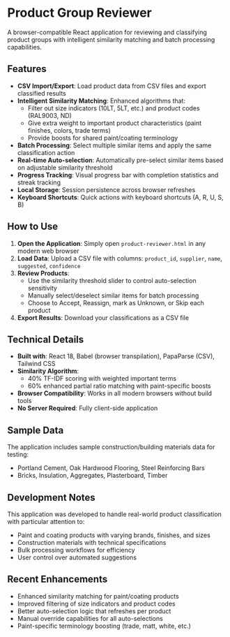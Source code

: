 # Product Group Reviewer

A browser-compatible React application for reviewing and classifying product groups with intelligent similarity matching and batch processing capabilities.

## Features

- **CSV Import/Export**: Load product data from CSV files and export classified results
- **Intelligent Similarity Matching**: Enhanced algorithms that:
  - Filter out size indicators (10LT, 5LT, etc.) and product codes (RAL9003, ND)
  - Give extra weight to important product characteristics (paint finishes, colors, trade terms)
  - Provide boosts for shared paint/coating terminology
- **Batch Processing**: Select multiple similar items and apply the same classification action
- **Real-time Auto-selection**: Automatically pre-select similar items based on adjustable similarity threshold
- **Progress Tracking**: Visual progress bar with completion statistics and streak tracking
- **Local Storage**: Session persistence across browser refreshes
- **Keyboard Shortcuts**: Quick actions with keyboard shortcuts (A, R, U, S, B)

## How to Use

1. **Open the Application**: Simply open `product-reviewer.html` in any modern web browser
2. **Load Data**: Upload a CSV file with columns: `product_id`, `supplier`, `name`, `suggested`, `confidence`
3. **Review Products**: 
   - Use the similarity threshold slider to control auto-selection sensitivity
   - Manually select/deselect similar items for batch processing
   - Choose to Accept, Reassign, mark as Unknown, or Skip each product
4. **Export Results**: Download your classifications as a CSV file

## Technical Details

- **Built with**: React 18, Babel (browser transpilation), PapaParse (CSV), Tailwind CSS
- **Similarity Algorithm**: 
  - 40% TF-IDF scoring with weighted important terms
  - 60% enhanced partial ratio matching with paint-specific boosts
- **Browser Compatibility**: Works in all modern browsers without build tools
- **No Server Required**: Fully client-side application

## Sample Data

The application includes sample construction/building materials data for testing:
- Portland Cement, Oak Hardwood Flooring, Steel Reinforcing Bars
- Bricks, Insulation, Aggregates, Plasterboard, Timber

## Development Notes

This application was developed to handle real-world product classification with particular attention to:
- Paint and coating products with varying brands, finishes, and sizes
- Construction materials with technical specifications
- Bulk processing workflows for efficiency
- User control over automated suggestions

## Recent Enhancements

- Enhanced similarity matching for paint/coating products
- Improved filtering of size indicators and product codes
- Better auto-selection logic that refreshes per product
- Manual override capabilities for all auto-selections
- Paint-specific terminology boosting (trade, matt, white, etc.)